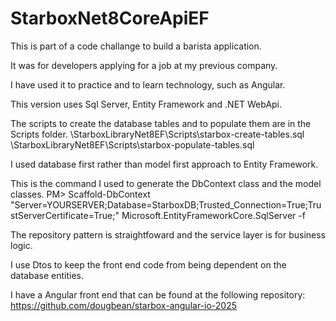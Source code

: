 # StarboxNet8CoreApiEF

This is part of a code challange to build a barista application. 

It was for developers applying for a job at my previous company. 

I have used it to practice and to learn technology, such as Angular. 

This version uses Sql Server, Entity Framework and .NET WebApi.

The scripts to create the database tables and to populate them are in the Scripts folder.
\StarboxLibraryNet8EF\Scripts\starbox-create-tables.sql
\StarboxLibraryNet8EF\Scripts\starbox-populate-tables.sql

I used database first rather than model first approach to Entity Framework.

This is the command I used to generate the DbContext class and the model classes.
PM> Scaffold-DbContext "Server=YOURSERVER;Database=StarboxDB;Trusted_Connection=True;TrustServerCertificate=True;"  Microsoft.EntityFrameworkCore.SqlServer -f

The repository pattern is straightfoward and the service layer is for business logic.

I use Dtos to keep the front end code from being dependent on the database entities.

I have a Angular front end that can be found at the following repository:
https://github.com/dougbean/starbox-angular-io-2025
